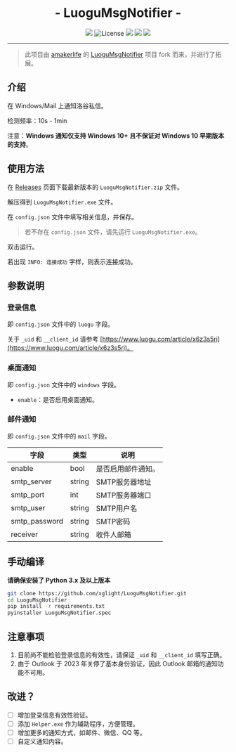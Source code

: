 <h1 align="center">- LuoguMsgNotifier -</h1>

<p align="center">
<img src="https://img.shields.io/github/v/release/xglight/LuoguMsgNotifier.svg">
<img src="https://img.shields.io/github/license/xglight/LuoguMsgNotifier" alt="License" />
<img src="https://img.shields.io/github/last-commit/xglight/LuoguMsgNotifier">
<img src="https://img.shields.io/github/downloads/xglight/LuoguMsgNotifier/total?label=Release%20Downloads">
<img src="https://img.shields.io/badge/support-Windows-blue?logo=Windows">
</p>

---

> 此项目由 [amakerlife](https://github.com/amakerlife) 的 [LuoguMsgNotifier](https://github.com/amakerlife/LuoguMsgNotifier) 项目 fork 而来，并进行了拓展。

## 介绍

在 Windows/Mail 上通知洛谷私信。

检测频率：10s - 1min

注意：**Windows 通知仅支持 Windows 10+ 且不保证对 Windows 10 早期版本的支持**。

## 使用方法

在 [Releases](https://github.com/xglight/LuoguMsgNotifier/releases) 页面下载最新版本的 `LuoguMsgNotifier.zip` 文件。

解压得到 `LuoguMsgNotifier.exe` 文件。

在 `config.json` 文件中填写相关信息，并保存。

> 若不存在 `config.json` 文件，请先运行 `LuoguMsgNotifier.exe`。

双击运行。

若出现 `INFO: 连接成功` 字样，则表示连接成功。

## 参数说明

### 登录信息

即 `config.json` 文件中的 `luogu` 字段。

关于 `_uid` 和 `__client_id` 请参考 [https://www.luogu.com/article/x6z3s5ri](https://www.luogu.com/article/x6z3s5ri)。

### 桌面通知

即 `config.json` 文件中的 `windows` 字段。

- `enable`：是否启用桌面通知。

### 邮件通知

即 `config.json` 文件中的 `mail` 字段。

| 字段          | 类型   | 说明               |
| ------------- | ------ | ------------------ |
| enable        | bool   | 是否启用邮件通知。 |
| smtp_server   | string | SMTP服务器地址     |
| smtp_port     | int    | SMTP服务器端口     |
| smtp_user     | string | SMTP用户名         |
| smtp_password | string | SMTP密码           |
| receiver      | string | 收件人邮箱         |


## 手动编译

**请确保安装了 Python 3.x 及以上版本**

```bash
git clone https://github.com/xglight/LuoguMsgNotifier.git
cd LuoguMsgNotifier
pip install -r requirements.txt
pyinstaller LuoguMsgNotifier.spec
```

## 注意事项

1. 目前尚不能检验登录信息的有效性，请保证 `_uid` 和 `__client_id` 填写正确。
2. 由于 Outlook 于 2023 年关停了基本身份验证，因此 Outlook 邮箱的通知功能不可用。

## 改进？

- [ ] 增加登录信息有效性验证。
- [ ] 添加 `Helper.exe` 作为辅助程序，方便管理。
- [ ] 增加更多的通知方式，如邮件、微信、QQ 等。
- [ ] 自定义通知内容。
